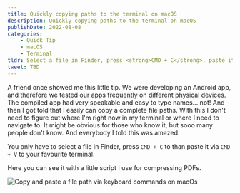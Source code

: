 ```yaml
---
title: Quickly copying paths to the terminal on macOS
description: Quickly copying paths to the terminal on macOS
publishDate: 2022-08-08
categories:
    - Quick Tip
    - macOS
    - Terminal
tldr: Select a file in Finder, press <strong>CMD + C</strong>, paste it to the Terminal with <strong>CMD + V</strong>. That's it.
tweet: TBD
---
```


A friend once showed me this little tip. We were developing an Android app, and therefore we tested our apps frequently on different physical devices. The compiled app had very speakable and easy to type names... not! And then I got told that I easily can copy a complete file paths. With this I don't need to figure out where I'm right now in my terminal or where I need to navigate to. It might be obvious for those who know it, but sooo many people don't know. And everybody I told this was amazed.

You only have to select a file in Finder, press `CMD + C` to than paste it via `CMD + V` to your favourite terminal.

Here you can see it with a little script I use for compressing PDFs.

![Copy and paste a file path via keyboard commands on macOs](/posts/quickly-copying-paths-to-the-terminal-on-macos/copy_path_terminal.gif)
